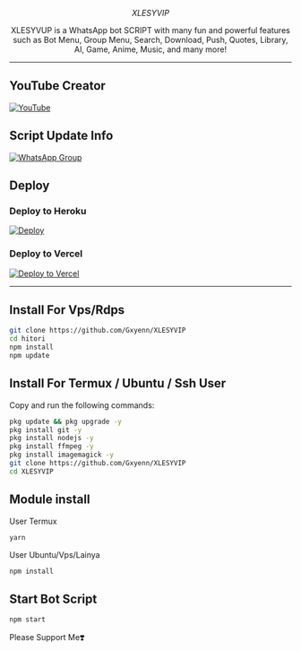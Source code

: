 <div align="center">

*XLESYVIP*

XLESYVUP is a WhatsApp bot SCRIPT with many fun and powerful features such as Bot Menu, Group Menu, Search, Download, Push, Quotes, Library, AI, Game, Anime, Music, and many more!
</div>

---

## YouTube Creator
[![YouTube](https://img.shields.io/badge/YouTube-FF0000?style=for-the-badge&logo=youtube&logoColor=white)](https://youtube.com/@Gxyenn)

## Script Update Info
[![WhatsApp Group](https://img.shields.io/badge/WhatsApp%20Group-25D366?style=for-the-badge&logo=whatsapp&logoColor=white)](https://whatsapp.com/channel/0029Vap5nJh2UPBDIc9bja1s)

## Deploy

### Deploy to Heroku
[![Deploy](https://www.herokucdn.com/deploy/button.svg)](https://heroku.com/deploy?template=https://github.com/Gxyenn/XlesyVIP)

### Deploy to Vercel
[![Deploy to Vercel](https://vercel.com/button)](https://vercel.com/new/clone?repository-url=https://github.com/Gxyenn/XLESYVIP)

---
## Install For Vps/Rdps
```bash
git clone https://github.com/Gxyenn/XLESYVIP
cd hitori
npm install
npm update
```

## Install For Termux / Ubuntu / Ssh User

Copy and run the following commands:

```bash
pkg update && pkg upgrade -y
pkg install git -y
pkg install nodejs -y
pkg install ffmpeg -y
pkg install imagemagick -y
git clone https://github.com/Gxyenn/XLESYVIP
cd XLESYVIP
```
## Module install
User Termux
```bash
yarn
```
User Ubuntu/Vps/Lainya
```bash
npm install
```
## Start Bot Script
```bash
npm start
```

Please Support Me❣️
